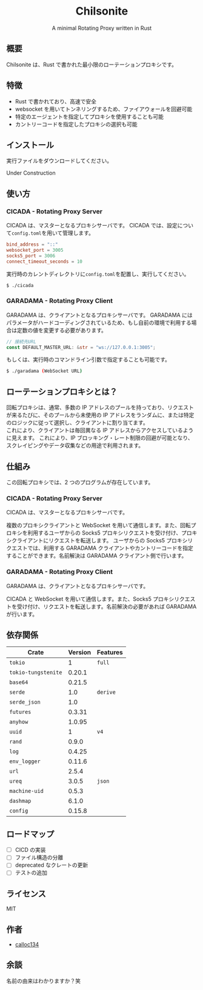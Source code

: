 <div align="center">
  <h1>Chilsonite</h1>
  <p>A minimal Rotating Proxy written in Rust</p>
</div>

## 概要

Chilsonite は、Rust で書かれた最小限のローテーションプロキシです。

## 特徴

- Rust で書かれており、高速で安全
- websocket を用いてトンネリングするため、ファイアウォールを回避可能
- 特定のエージェントを指定してプロキシを使用することも可能
- カントリーコードを指定したプロキシの選択も可能

## インストール

実行ファイルをダウンロードしてください。

Under Construction

## 使い方

### CICADA - Rotating Proxy Server

CICADA は、マスターとなるプロキシサーバです。
CICADA では、設定について`config.toml`を用いて管理します。

```toml
bind_address = "::"
websocket_port = 3005
socks5_port = 3006
connect_timeout_seconds = 10
```

実行時のカレントディレクトリに`config.toml`を配置し、実行してください。

```bash
$ ./cicada
```

### GARADAMA - Rotating Proxy Client

GARADAMA は、クライアントとなるプロキシサーバです。
GARADAMA にはパラメータがハードコーディングされているため、もし自前の環境で利用する場合は定数の値を変更する必要があります。

```rust
// 接続先URL
const DEFAULT_MASTER_URL: &str = "ws://127.0.0.1:3005";
```

もしくは、実行時のコマンドライン引数で指定することも可能です。

```bash
$ ./garadama (WebSocket URL)
```

## ローテーションプロキシとは？

回転プロキシは、通常、多数の IP アドレスのプールを持っており、リクエストが来るたびに、そのプールから未使用の IP アドレスをランダムに、または特定のロジックに従って選択し、クライアントに割り当てます。  
これにより、クライアントは毎回異なる IP アドレスからアクセスしているように見えます。
これにより、IP ブロッキング・レート制限の回避が可能となり、スクレイピングやデータ収集などの用途で利用されます。

## 仕組み

この回転プロキシでは、2 つのプログラムが存在しています。

### CICADA - Rotating Proxy Server

CICADA は、マスターとなるプロキシサーバです。

複数のプロキシクライアントと WebSocket を用いて通信します。また、回転プロキシを利用するユーザからの Socks5 プロキシリクエストを受け付け、プロキシクライアントにリクエストを転送します。
ユーザからの Socks5 プロキシリクエストでは、利用する GARADAMA クライアントやカントリーコードを指定することができます。名前解決は GARADAMA クライアント側で行います。

### GARADAMA - Rotating Proxy Client

GARADAMA は、クライアントとなるプロキシサーバです。

CICADA と WebSocket を用いて通信します。また、Socks5 プロキシリクエストを受け付け、リクエストを転送します。名前解決の必要があれば GARADAMA が行います。

## 依存関係

| Crate               | Version | Features |
| ------------------- | ------- | -------- |
| `tokio`             | 1       | `full`   |
| `tokio-tungstenite` | 0.20.1  |          |
| `base64`            | 0.21.5  |          |
| `serde`             | 1.0     | `derive` |
| `serde_json`        | 1.0     |          |
| `futures`           | 0.3.31  |          |
| `anyhow`            | 1.0.95  |          |
| `uuid`              | 1       | `v4`     |
| `rand`              | 0.9.0   |          |
| `log`               | 0.4.25  |          |
| `env_logger`        | 0.11.6  |          |
| `url`               | 2.5.4   |          |
| `ureq`              | 3.0.5   | `json`   |
| `machine-uid`       | 0.5.3   |          |
| `dashmap`           | 6.1.0   |          |
| `config`            | 0.15.8  |          |

## ロードマップ

- [ ] CICD の実装
- [ ] ファイル構造の分離
- [ ] deprecated なクレートの更新
- [ ] テストの追加

## ライセンス

MIT

## 作者

- [calloc134](https://github.com/calloc134)

## 余談

名前の由来はわかりますか？笑
